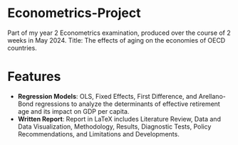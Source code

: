 # Econometrics-Project
Part of my year 2 Econometrics examination, produced over the course of 2 weeks in May 2024. Title: The effects of aging on the economies of OECD countries.

# Features
- **Regression Models**:  OLS, Fixed Effects, First Difference, and Arellano-Bond regressions to analyze the determinants of effective retirement age and its impact on GDP per capita.
- **Written Report**: Report in LaTeX includes Literature Review, Data and Data Visualization, Methodology, Results, Diagnostic Tests, Policy Recommendations, and Limitations and Developments.
